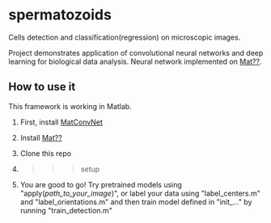 # spermatozoids

Cells detection and classification(regression) on microscopic images.

Project demonstrates application of convolutional neural networks and deep learning for biological data analysis. Neural network implemented on [Mat??](https://github.com/victorlempitsky/Mate).

## How to use it

This framework is working in Matlab.

1. First, install [MatConvNet](http://www.vlfeat.org/matconvnet/)

2. Install [Mat??](https://github.com/victorlempitsky/Mate)

3. Clone this repo

4. >>> setup

5. You are good to go! Try pretrained models using "apply(_path_to_your_image_)", or label your data using "label_centers.m" and "label_orientations.m" and then train model defined in "init_..." by running "train_detection.m"